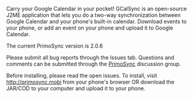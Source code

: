 Carry your Google Calendar in your pocket! GCalSync is an open-source J2ME application that lets you do a two-way synchronization between Google Calendar and your phone's built-in calendar. Download events to your phone, or add an event on your phone and upload it to Google Calendar.

The current PrimoSync version is 2.0.6

Please submit all bug reports through the Issues tab. Questions and comments can be submitted through the [PrimoSync](http://groups.google.com/group/primosync) discussion group.

Before installing, please read the open issues. To install, visit http://primosync.mobi from your phone's browser OR download the JAR/COD to your computer and upload it to your phone.